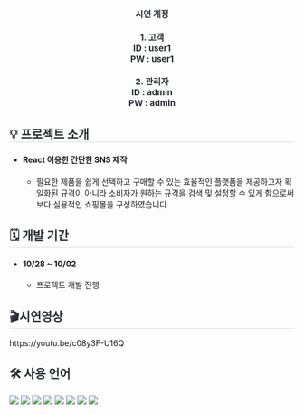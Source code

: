 <!-- ![image](https://github.com/user-attachments/assets/f79fff8f-607d-4f7b-bbd1-cae55a2a1020)<div align="center">
    <img src="https://capsule-render.vercel.app/api?type=waving&color=ff8002&height=260&text=FURNATURE&animation=&fontColor=ffffff&fontSize=50" />
   </div> -->
    
<div align="center">
<!--     <img src="" style="width:600px;"> -->
    </div> 
<div style="font-weight: 700; font-size: 15px; text-align: center; color: #282d33;" align="center">  
<!--     <a href=''> FURNATURE 시연 사이트 클릭</a> -->
    <div><h4>시연 계정 </h4></div>
    <div>1. 고객</div>
    <div>ID : user1</div>
    <div>PW : user1</div><br>
    <div>2. 관리자</div>
    <div>ID : admin</div>
    <div>PW : admin</div>
    </div> 
<div style= "text-align:left;">
    <h2 style="border-bottom: 1px solid #d8dee4; color: #282d33;">💡 프로젝트 소개 </h2>
     <ul>
        <li>  <h4>React 이용한 간단한 SNS 제작</h4>
            <ul>
                <li>필요한 제품을 쉽게 선택하고 구매할 수 있는 효율적인 플랫폼을 제공하고자  획일화된 규격이 아니라 소비자가 원하는 규격을 검색 및 설정할 수 있게 함으로써 보다 실용적인 쇼핑몰을 구성하였습니다.</li>
            </ul>
        </li>
    </ul>
</div>
<div style= "text-align:left;">
    <h2 style="border-bottom: 1px solid #d8dee4; color: #282d33;"> 🗓 개발 기간 </h2>  
    <ul>
        <li> <h4>10/28 ~ 10/02</h4>
            <ul>
                <li>프로젝트 개발 진행</li>                    
            </ul>
        </li>
    </ul>
</div>
<div style= "text-align:left;">
    <h2 style="border-bottom: 1px solid #d8dee4; color: #282d33;"> 🎬시연영상 </h2>  
    https://youtu.be/c08y3F-U16Q
</div>    
<div style= "text-align:left;"> 
    <div style="font-weight: 700; font-size: 15px; text-align: left; color: #282d33;">  </div> 
</div>
<div style= "text-align:left;">
    <h2 style="color: #282d33;"> 🛠️ 사용 언어 </h2>
    <div style="margin: 0 auto; text-align: left;" align= "left"> <img src="https://img.shields.io/badge/Spring Boot-6DB33F?style=for-the-badge&logo=Spring Boot&logoColor=white">
          <img src="https://img.shields.io/badge/Vue.js-4FC08D?style=for-the-badge&logo=Vue.js&logoColor=white">
          <img src="https://img.shields.io/badge/MySQL-4479A1?style=for-the-badge&logo=MySQL&logoColor=white">
          <img src="https://img.shields.io/badge/Java-007396?style=for-the-badge&logo=Java&logoColor=white">
          <img src="https://img.shields.io/badge/jQuery-0769AD?style=for-the-badge&logo=jQuery&logoColor=white">
          <img src="https://img.shields.io/badge/CSS3-1572B6?style=for-the-badge&logo=CSS3&logoColor=white">
          <img src="https://img.shields.io/badge/HTML5-E34F26?style=for-the-badge&logo=HTML5&logoColor=white">
          <img src="https://img.shields.io/badge/Javascript-F7DF1E?style=for-the-badge&logo=Javascript&logoColor=white">
          </div>
    </div>
    <!--  <div style= "text-align:left;">
    <h2 style="border-bottom: 1px solid #d8dee4; color: #282d33;"> 📕 발표 PPT </h2>  
       <a href="" target="_blank">▶FURNATURE 발표 PPT</a>
       </div>           -->
   <!--    <div style= "text-align:left;">
    <h2 style="border-bottom: 1px solid #d8dee4; color: #282d33;"> 🎞 시연 영상 </h2>    
      <a href="https://www.youtube.com/watch?">▶FURNATURE 시연영상</a>
    </div> -->
<!--     <div style= "text-align:left;">
    <h2 style="border-bottom: 1px solid #d8dee4; color: #282d33;">  📑 페이지별 기능 </h2>      
    </div>
    <div style= "text-align:left;">   
    <div style= "text-align:left;">
    <h2 style="border-bottom: 1px solid #d8dee4; color: #282d33;"> 🎇 프로젝트 후기 </h2>       
    </div> -->
    
   
 
    
